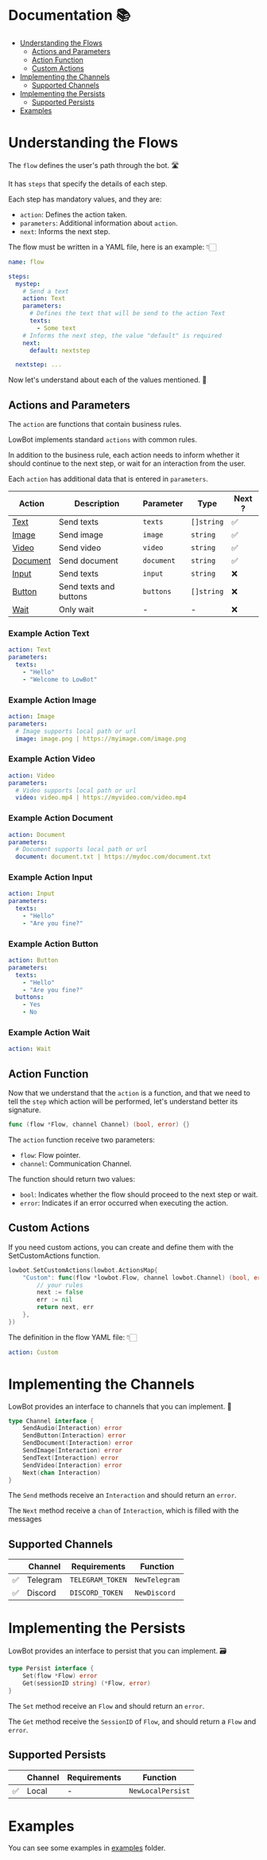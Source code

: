 #  Documentation 📚

- [Understanding the Flows](#understanding-the-flows)
  - [Actions and Parameters](#actions-and-parameters)
  - [Action Function](#action-function)
  - [Custom Actions](#custom-actions)
- [Implementing the Channels](#implementing-the-channels)
  - [Supported Channels](#supported-channels)
- [Implementing the Persists](#implementing-the-persists)
  - [Supported Persists](#supported-persists)
- [Examples](https://github.com/chrissgon/lowbot/tree/main/docs/examples)

# Understanding the Flows

The `flow` defines the user's path through the bot. 🛣️

It has `steps` that specify the details of each step.

Each step has mandatory values, and they are:

- `action`: Defines the action taken.
- `parameters`: Additional information about `action`.
- `next`: Informs the next step.

The flow must be written in a YAML file, here is an example: 👇🏻

```yaml
name: flow

steps:
  mystep:
    # Send a text
    action: Text
    parameters:
      # Defines the text that will be send to the action Text
      texts:
        - Some text
    # Informs the next step, the value "default" is required
    next:
      default: nextstep

  nextstep: ...
```

Now let's understand about each of the values mentioned. 🤩

## Actions and Parameters

The `action` are functions that contain business rules.

LowBot implements standard `actions` with common rules.

In addition to the business rule, each action needs to inform whether it should continue to the next step, or wait for an interaction from the user.

Each `action` has additional data that is entered in `parameters`.

| Action                               | Description            | Parameter  | Type       | Next ? |
| ------------------------------------ | ---------------------- | ---------- | ---------- | ------ |
| [Text](#example-action-text)         | Send texts             | `texts`    | `[]string` | ✅     |
| [Image](#example-action-image)       | Send image             | `image`    | `string`   | ✅     |
| [Video](#example-action-video)       | Send video             | `video`    | `string`   | ✅     |
| [Document](#example-action-document) | Send document          | `document` | `string`   | ✅     |
| [Input](#example-action-input)       | Send texts             | `input`    | `string`   | ❌     |
| [Button](#example-action-button)     | Send texts and buttons | `buttons`  | `[]string` | ❌     |
| [Wait](#example-action-wait)         | Only wait              | -          | -          | ❌     |

### Example Action Text

```yaml
action: Text
parameters:
  texts:
    - "Hello"
    - "Welcome to LowBot"
```

### Example Action Image

```yaml
action: Image
parameters:
  # Image supports local path or url
  image: image.png | https://myimage.com/image.png
```

### Example Action Video

```yaml
action: Video
parameters:
  # Video supports local path or url
  video: video.mp4 | https://myvideo.com/video.mp4
```

### Example Action Document

```yaml
action: Document
parameters:
  # Document supports local path or url
  document: document.txt | https://mydoc.com/document.txt
```

### Example Action Input

```yaml
action: Input
parameters:
  texts:
    - "Hello"
    - "Are you fine?"
```

### Example Action Button

```yaml
action: Button
parameters:
  texts:
    - "Hello"
    - "Are you fine?"
  buttons:
    - Yes
    - No
```

### Example Action Wait

```yaml
action: Wait
```

## Action Function

Now that we understand that the `action` is a function, and that we need to tell the `step` which action will be performed, let's understand better its signature.

```go
func (flow *Flow, channel Channel) (bool, error) {}
```

The `action` function receive two parameters:

- `flow`: Flow pointer.
- `channel`: Communication Channel.

The function should return two values:

- `bool`: Indicates whether the flow should proceed to the next step or wait.
- `error`: Indicates if an error occurred when executing the action.

## Custom Actions

If you need custom actions, you can create and define them with the SetCustomActions function.

```go
lowbot.SetCustomActions(lowbot.ActionsMap{
    "Custom": func(flow *lowbot.Flow, channel lowbot.Channel) (bool, error) {
        // your rules
        next := false
        err := nil
        return next, err
    },
})
```

The definition in the flow YAML file: 👇🏻

```yaml
action: Custom
```

# Implementing the Channels

LowBot provides an interface to channels that you can implement. 🚛

```go
type Channel interface {
	SendAudio(Interaction) error
	SendButton(Interaction) error
	SendDocument(Interaction) error
	SendImage(Interaction) error
	SendText(Interaction) error
	SendVideo(Interaction) error
	Next(chan Interaction)
}
```

The `Send` methods receive an `Interaction` and should return an `error`.

The `Next` method receive a `chan` of `Interaction`, which is filled with the messages

## Supported Channels

|     | Channel  | Requirements     | Function      |
| --- | -------- | ---------------- | ------------- |
| ✅  | Telegram | `TELEGRAM_TOKEN` | `NewTelegram` |
| ✅  | Discord  | `DISCORD_TOKEN`  | `NewDiscord`  |

# Implementing the Persists

LowBot provides an interface to persist that you can implement. 🗃️

```go
type Persist interface {
	Set(flow *Flow) error
	Get(sessionID string) (*Flow, error)
}
```

The `Set` method receive an `Flow` and should return an `error`.

The `Get` method receive the `SessionID` of `Flow`, and should return a `Flow` and `error`.

## Supported Persists

|     | Channel | Requirements | Function          |
| --- | ------- | ------------ | ----------------- |
| ✅  | Local   | -            | `NewLocalPersist` |

# Examples

You can see some examples in [examples](https://github.com/chrissgon/lowbot/tree/main/docs/examples) folder.
